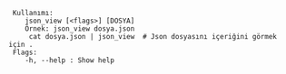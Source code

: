 
     Kullanımı:
        json_view [<flags>] [DOSYA] 
        Örnek: json_view dosya.json
         cat dosya.json | json_view  # Json dosyasını içeriğini görmek için .
     Flags:
        -h, --help : Show help